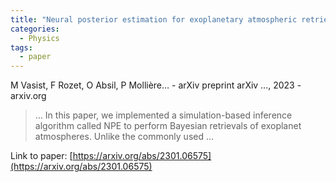 ```yaml
---
title: "Neural posterior estimation for exoplanetary atmospheric retrieval"
categories:
  - Physics
tags:
  - paper
---
```

M Vasist, F Rozet, O Absil, P Mollière… - arXiv preprint arXiv …, 2023 - arxiv.org



>… In this paper, we implemented a simulation-based inference algorithm called NPE to perform Bayesian retrievals of exoplanet atmospheres. Unlike the commonly used …

Link to paper: [https://arxiv.org/abs/2301.06575](https://arxiv.org/abs/2301.06575)
